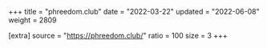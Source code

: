 +++
title = "phreedom.club"
date = "2022-03-22"
updated = "2022-06-08"
weight = 2809

[extra]
source = "https://phreedom.club/"
ratio = 100
size = 3
+++

